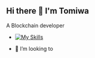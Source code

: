 ## Hi there 👋 I'm Tomiwa

 
 
 A Blockchain developer


-  [![My Skills](https://skillicons.dev/icons?i=solidity,javaScript,mysql,R)](https://skillicons.dev)

  

- 👯 I’m looking to 
<!--
**Tomi-techboy/Tomi-techboy** is a ✨ _special_ ✨ repository because its `README.md` (this file) appears on your GitHub profile.

Here are some ideas to get you started:

- 🔭 I’m currently working on ...
- 🌱 I’m currently learning ...
- 👯 I’m looking to collaborate on ...
- 🤔 I’m looking for help with ...
- 💬 Ask me about ...
- 📫 How to reach me: ...
- 😄 Pronouns: ...
- ⚡ Fun fact: ...
-->
